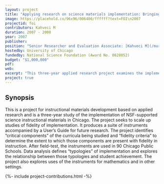```yaml
---
layout: project
title: "Applying research on science materials implementation: Bringing measurement of fidelity of implementation (FOI) to scale"
image: https://placehold.co/96x96/006400/ffffff?text=FOI\n2007
projectid: foi
contributors: Kahveci M
duration: 2007 - 2008
year: 2007
publisher:
position: "Senior Researcher and Evaluation Associate: [Kahveci M](/murat). (PI: Jeanne Century, Co-PI: Andy Isaacs)"
hostedby: University of Chicago
fundedby: National Science Foundation (Award No. 0628052)
budget: "$1,000,000"
pdf:
web:
excerpt: "This three-year applied research project examines the implementation of NSF-supported science instructional materials in Chicago classrooms to inform instructional materials development."
project: true
---
```


## Synopsis

This is a project for instructional materials development based on applied research and is a three-year study of the implementation of NSF-supported science instructional materials in Chicago. The project seeks to scale up studies of fidelity of implementation. It produces a suite of instruments accompanied by a User’s Guide for future research. The project identifies “critical components” of the curricula being studied and “fidelity criteria” to determine the extent to which those components are present with fidelity in instruction. After field-test, the instruments are used in 90 Chicago Public Schools. Data analysis defines “typologies” of implementation and explores the relationship between those typologies and student achievement. The project also explores uses of the instruments for mathematics and in other settings.

{%- include project-contributions.html -%}